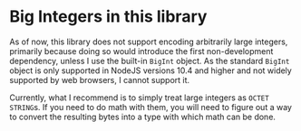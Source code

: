 # Big Integers in this library

As of now, this library does not support encoding arbitrarily large integers,
primarily because doing so would introduce the first non-development
dependency, unless I use the built-in `BigInt` object. As the standard `BigInt`
object is only supported in NodeJS versions 10.4 and higher and not widely
supported by web browsers, I cannot support it.

Currently, what I recommend is to simply treat large integers as
`OCTET STRING`s. If you need to do math with them, you will need to figure out
a way to convert the resulting bytes into a type with which math can be done.
